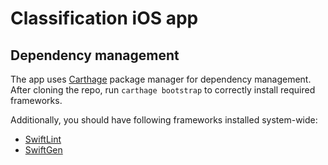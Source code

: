 # Classification iOS app

## Dependency management
The app uses [Carthage](https://github.com/Carthage/Carthage) package manager for dependency management. After cloning the repo, run `carthage bootstrap` to correctly install required frameworks.

Additionally, you should have following frameworks installed system-wide:

 * [SwiftLint](https://github.com/realm/SwiftLint)
 * [SwiftGen](https://github.com/SwiftGen/SwiftGen)